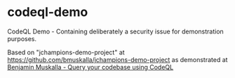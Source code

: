 # codeql-demo
CodeQL Demo - Containing deliberately a security issue for demonstration purposes.

Based on "jchampions-demo-project" at https://github.com/bmuskalla/jchampions-demo-project as demonstrated at [Benjamin Muskalla - Query your codebase using CodeQL](https://www.youtube.com/watch?v=rn7tAZytyBc)
